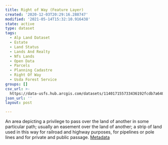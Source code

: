 ```yaml
---
title: Right of Way (Feature Layer)
created: '2020-12-03T20:29:16.288747'
modified: '2021-05-14T15:32:10.916438'
state: active
type: dataset
tags:
  - Alp Land Dataset
  - Estate
  - Land Status
  - Lands And Realty
  - Nfs Lands
  - Open Data
  - Parcels
  - Planning Cadastre
  - Right Of Way
  - Usda Forest Service
groups: []
csv_url: >-
  https://data-usfs.hub.arcgis.com/datasets/114017155733436192fcdb7a6402a353_0.csv?outSR=%7B%22latestWkid%22%3A4269%2C%22wkid%22%3A4269%7D
json_url: ''
layout: post

---
```

An area depicting a privilege to pass over the land of another in some particular path; usually an easement over the land of another; a strip of land used in this way for railroad and highway purposes, for pipelines or pole lines and for private and public passage.  <a href='https://data.fs.usda.gov/geodata/edw/edw_resources/meta/S_USA.RightOfWay.xml' target='_blank'>Metadata</a>
